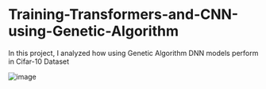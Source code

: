 # Training-Transformers-and-CNN-using-Genetic-Algorithm
In this project, I analyzed how using Genetic Algorithm DNN models perform in Cifar-10 Dataset

![image](https://github.com/user-attachments/assets/d3bfcc92-5795-44ab-a149-dcedff5ac743)
